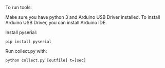 To run tools:

Make sure you have python 3 and Arduino USB Driver installed. To install Arduino USB Driver, you can install Arduino IDE.

Install pyserial:

`pip install pyserial`


Run collect.py with:

`python collect.py [outfile] t=[sec]`